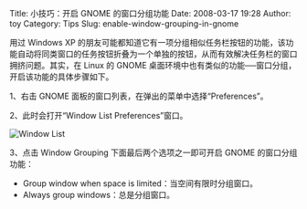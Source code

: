 Title: 小技巧：开启 GNOME 的窗口分组功能
Date: 2008-03-17 19:28
Author: toy
Category: Tips
Slug: enable-window-grouping-in-gnome

用过 Windows XP
的朋友可能都知道它有一项分组相似任务栏按钮的功能，该功能自动将同类窗口的任务按钮折叠为一个单独的按钮，从而有效解决任务栏的窗口拥挤问题。其实，在
Linux 的 GNOME
桌面环境中也有类似的功能──窗口分组，开启该功能的具体步骤如下。

1、右击 GNOME 面板的窗口列表，在弹出的菜单中选择“Preferences”。

2、此时会打开“Window List Preferences”窗口。

![Window List](http://i.linuxtoy.org/i/2008/03/window-list.png)

3、点击 Window Grouping 下面最后两个选项之一即可开启 GNOME
的窗口分组功能：

-   Group window when space is limited：当空间有限时分组窗口。
-   Always group windows：总是分组窗口。

